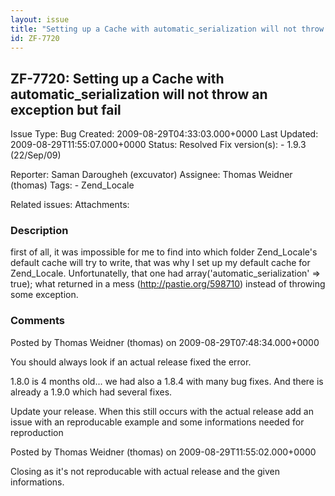 ```yaml
---
layout: issue
title: "Setting up a Cache with automatic_serialization will not throw an exception but fail"
id: ZF-7720
---
```


ZF-7720: Setting up a Cache with automatic\_serialization will not throw an exception but fail
----------------------------------------------------------------------------------------------

 Issue Type: Bug Created: 2009-08-29T04:33:03.000+0000 Last Updated: 2009-08-29T11:55:07.000+0000 Status: Resolved Fix version(s): - 1.9.3 (22/Sep/09)
 
 Reporter:  Saman Darougheh (excuvator)  Assignee:  Thomas Weidner (thomas)  Tags: - Zend\_Locale
 
 Related issues: 
 Attachments: 
### Description

first of all, it was impossible for me to find into which folder Zend\_Locale's default cache will try to write, that was why I set up my default cache for Zend\_Locale. Unfortunatelly, that one had array('automatic\_serialization' => true); what returned in a mess (<http://pastie.org/598710>) instead of throwing some exception.

 

 

### Comments

Posted by Thomas Weidner (thomas) on 2009-08-29T07:48:34.000+0000

You should always look if an actual release fixed the error.

1.8.0 is 4 months old... we had also a 1.8.4 with many bug fixes. And there is already a 1.9.0 which had several fixes.

Update your release. When this still occurs with the actual release add an issue with an reproducable example and some informations needed for reproduction

 

 

Posted by Thomas Weidner (thomas) on 2009-08-29T11:55:02.000+0000

Closing as it's not reproducable with actual release and the given informations.

 

 